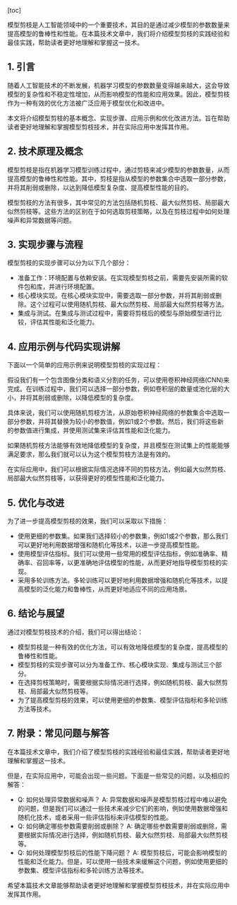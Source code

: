 
[toc]                    
                
                
模型剪枝是人工智能领域中的一个重要技术，其目的是通过减少模型的参数数量来提高模型的鲁棒性和性能。在本篇技术文章中，我们将介绍模型剪枝的实践经验和最佳实践，帮助读者更好地理解和掌握这一技术。

## 1. 引言

随着人工智能技术的不断发展，机器学习模型的参数数量变得越来越大，这会导致模型的复杂性和不稳定性增加，从而影响模型的性能和应用效果。因此，模型剪枝作为一种有效的优化方法被广泛应用于模型优化和改进中。

本文将介绍模型剪枝的基本概念、实现步骤、应用示例和优化改进方法。旨在帮助读者更好地理解和掌握模型剪枝技术，并在实际应用中发挥其作用。

## 2. 技术原理及概念

模型剪枝是指在机器学习模型训练过程中，通过剪枝来减少模型的参数数量，从而提高模型的鲁棒性和性能。其中，剪枝是指从模型的参数集合中选取一部分参数，并将其削弱或删除，以达到降低模型复杂度、提高模型性能的目的。

模型剪枝的方法有很多，其中常见的方法包括随机剪枝、最大似然剪枝、局部最大似然剪枝等。这些方法的区别在于如何选取剪枝策略，以及在剪枝过程中如何处理噪声和异常数据等问题。

## 3. 实现步骤与流程

模型剪枝的实现步骤可以分为以下几个部分：

- 准备工作：环境配置与依赖安装。在实现模型剪枝之前，需要先安装所需的软件包和库，并进行环境配置。
- 核心模块实现。在核心模块实现中，需要选取一部分参数，并将其削弱或删除。这个过程可以使用随机剪枝、最大似然剪枝、局部最大似然剪枝等方法。
- 集成与测试。在集成与测试过程中，需要将剪枝后的模型与原始模型进行比较，评估其性能和泛化能力。

## 4. 应用示例与代码实现讲解

下面以一个简单的应用示例来说明模型剪枝的实现过程：

假设我们有一个包含图像分类和语义分割的任务，可以使用卷积神经网络(CNN)来完成。在训练过程中，我们可以选择一部分参数，例如卷积层的数量或池化层的大小，并将其削弱或删除，以降低模型的复杂度。

具体来说，我们可以使用随机剪枝方法，从原始卷积神经网络的参数集合中选取一部分参数，并将其替换为较小的参数值，例如1或2个参数。然后，我们将这些新的参数值进行集成，并使用测试集来评估其性能和泛化能力。

如果随机剪枝方法能够有效地降低模型的复杂度，并且模型在测试集上的性能能够满足要求，那么我们就可以认为这个模型剪枝方法是有效的。

在实际应用中，我们可以根据实际情况选择不同的剪枝方法，例如最大似然剪枝、局部最大似然剪枝等，以获得更好的模型性能和泛化能力。

## 5. 优化与改进

为了进一步提高模型剪枝的效果，我们可以采取以下措施：

- 使用更细的参数集。如果我们选择较小的参数集，例如1或2个参数，那么我们可以更好地利用数据增强和随机化等技术，以进一步提高模型性能。
- 使用模型评估指标。我们可以使用一些常用的模型评估指标，例如准确率、精确率、召回率等，以更准确地评估模型的性能，从而更好地指导模型剪枝的实现。
- 采用多轮训练方法。多轮训练可以更好地利用数据增强和随机化等技术，以提高模型的泛化能力和鲁棒性，从而更好地适应不同的应用场景。

## 6. 结论与展望

通过对模型剪枝技术的介绍，我们可以得出结论：

- 模型剪枝是一种有效的优化方法，可以有效地降低模型的复杂度，提高模型的鲁棒性和性能。
- 模型剪枝的实现步骤可以分为准备工作、核心模块实现、集成与测试三个部分。
- 在选择剪枝策略时，需要根据实际情况进行选择，例如随机剪枝、最大似然剪枝、局部最大似然剪枝等。
- 为了提高模型剪枝的效果，可以使用更细的参数集、模型评估指标和多轮训练方法等技术。

## 7. 附录：常见问题与解答

在本篇技术文章中，我们介绍了模型剪枝的实践经验和最佳实践，帮助读者更好地理解和掌握这一技术。

但是，在实际应用中，可能会出现一些问题。下面是一些常见的问题，以及相应的解答：

- Q: 如何处理异常数据和噪声？
   A: 异常数据和噪声是模型剪枝过程中难以避免的问题，但是我们可以通过一些技术来减少它们的影响，例如使用数据增强和随机化技术，或者采用一些评估指标来评估模型的性能。
- Q: 如何确定哪些参数需要削弱或删除？
   A: 确定哪些参数需要削弱或删除，需要根据实际情况进行选择，例如随机剪枝、最大似然剪枝、局部最大似然剪枝等。
- Q: 如何处理模型剪枝后的性能下降问题？
   A: 模型剪枝后，可能会影响模型的性能和泛化能力。但是，可以使用一些技术来缓解这个问题，例如使用更细的参数集、模型评估指标和多轮训练方法等技术。

希望本篇技术文章能够帮助读者更好地理解和掌握模型剪枝技术，并在实际应用中发挥其作用。

